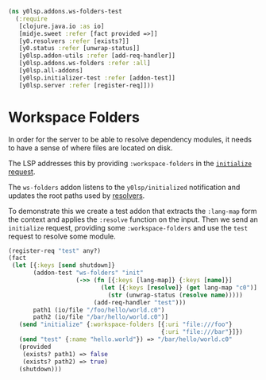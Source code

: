 ```clojure
(ns y0lsp.addons.ws-folders-test
  (:require
   [clojure.java.io :as io]
   [midje.sweet :refer [fact provided =>]]
   [y0.resolvers :refer [exists?]]
   [y0.status :refer [unwrap-status]]
   [y0lsp.addon-utils :refer [add-req-handler]]
   [y0lsp.addons.ws-folders :refer :all]
   [y0lsp.all-addons]
   [y0lsp.initializer-test :refer [addon-test]]
   [y0lsp.server :refer [register-req]]))

```
# Workspace Folders

In order for the server to be able to resolve dependency modules, it needs to
have a sense of where files are located on disk.

The LSP addresses this by providing `:workspace-folders` in the [`initialize`
request](https://microsoft.github.io/language-server-protocol/specifications/lsp/3.17/specification/#initializeParams).

The `ws-folders` addon listens to the `y0lsp/initialized` notification and
updates the root paths used by [resolvers](../../doc/resolvers.md).

To demonstrate this we create a test addon that extracts the `:lang-map` form
the context and applies the `:resolve` function on the input. Then we send an
`initialize` request, providing some `:workspace-folders` and use the `test`
request to resolve some module.
```clojure
(register-req "test" any?)
(fact
 (let [{:keys [send shutdown]}
       (addon-test "ws-folders" "init"
                   (->> (fn [{:keys [lang-map]} {:keys [name]}]
                          (let [{:keys [resolve]} (get lang-map "c0")]
                            (str (unwrap-status (resolve name)))))
                        (add-req-handler "test")))
       path1 (io/file "/foo/hello/world.c0")
       path2 (io/file "/bar/hello/world.c0")]
   (send "initialize" {:workspace-folders [{:uri "file:///foo"}
                                           {:uri "file:///bar"}]})
   (send "test" {:name "hello.world"}) => "/bar/hello/world.c0"
   (provided
    (exists? path1) => false
    (exists? path2) => true)
   (shutdown)))
```

